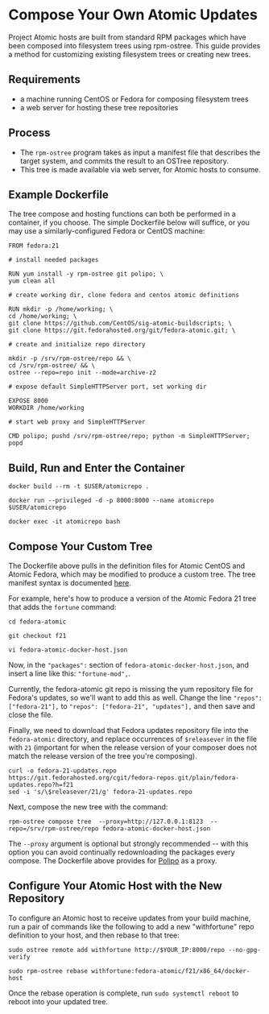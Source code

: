 # Compose Your Own Atomic Updates

Project Atomic hosts are built from standard RPM packages which have been composed into filesystem trees using rpm-ostree. This guide provides a method for customizing existing filesystem trees or creating new trees.

## Requirements

* a machine running CentOS or Fedora for composing filesystem trees
* a web server for hosting these tree repositories

## Process

* The `rpm-ostree` program takes as input a manifest file that describes the target system, and commits the result to an OSTree repository.
* This tree is made available via web server, for Atomic hosts to consume.

## Example Dockerfile

The tree compose and hosting functions can both be performed in a container, if you choose. The simple Dockerfile below will suffice, or you may use a similarly-configured Fedora or CentOS machine:

````
FROM fedora:21

# install needed packages

RUN yum install -y rpm-ostree git polipo; \
yum clean all

# create working dir, clone fedora and centos atomic definitions

RUN mkdir -p /home/working; \
cd /home/working; \
git clone https://github.com/CentOS/sig-atomic-buildscripts; \
git clone https://git.fedorahosted.org/git/fedora-atomic.git; \

# create and initialize repo directory

mkdir -p /srv/rpm-ostree/repo && \
cd /srv/rpm-ostree/ && \
ostree --repo=repo init --mode=archive-z2

# expose default SimpleHTTPServer port, set working dir

EXPOSE 8000
WORKDIR /home/working

# start web proxy and SimpleHTTPServer

CMD polipo; pushd /srv/rpm-ostree/repo; python -m SimpleHTTPServer; popd
````

## Build, Run and Enter the Container

````
docker build --rm -t $USER/atomicrepo .

docker run --privileged -d -p 8000:8000 --name atomicrepo $USER/atomicrepo

docker exec -it atomicrepo bash 
````

## Compose Your Custom Tree

The Dockerfile above pulls in the definition files for Atomic CentOS and Atomic Fedora, which may be modified to produce a custom tree. The tree manifest syntax is documented [here](https://github.com/projectatomic/rpm-ostree/blob/master/doc/treefile.md). 

For example, here's how to produce a version of the Atomic Fedora 21 tree that adds the `fortune` command:

````
cd fedora-atomic

git checkout f21

vi fedora-atomic-docker-host.json
````

Now, in the `"packages":` section of `fedora-atomic-docker-host.json`, and insert a line like this: `"fortune-mod",`. 

Currently, the fedora-atomic git repo is missing the yum repository file for Fedora's updates, so we'll want to add this as well. Change the line `"repos": ["fedora-21"],` to `"repos": ["fedora-21", "updates"],` and then save and close the file. 

Finally, we need to download that Fedora updates repository file into the `fedora-atomic` directory, and replace occurrences of `$releasever` in the file with `21` (important for when the release version of your composer does not match the release version of the tree you're composing). 

````
curl -o fedora-21-updates.repo https://git.fedorahosted.org/cgit/fedora-repos.git/plain/fedora-updates.repo?h=f21
sed -i 's/\$releasever/21/g' fedora-21-updates.repo
````

Next, compose the new tree with the command:

````
rpm-ostree compose tree  --proxy=http://127.0.0.1:8123  --repo=/srv/rpm-ostree/repo fedora-atomic-docker-host.json
````

The `--proxy` argument is optional but strongly recommended -- with this option you can avoid continually redownloading the packages every compose. The Dockerfile above provides for [Polipo](http://www.pps.univ-paris-diderot.fr/~jch/software/polipo/) as a proxy.

## Configure Your Atomic Host with the New Repository

To configure an Atomic host to receive updates from your build machine, run a pair of commands like the following to add a new "withfortune" repo definition to your host, and then rebase to that tree:

````
sudo ostree remote add withfortune http://$YOUR_IP:8000/repo --no-gpg-verify

sudo rpm-ostree rebase withfortune:fedora-atomic/f21/x86_64/docker-host
````

Once the rebase operation is complete, run `sudo systemctl reboot` to reboot into your updated tree.
